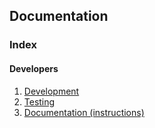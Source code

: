 ## Documentation 

### Index
#### Developers
1. [Development](/docs/development/README.md)
2. [Testing](/docs/testing/README.md)
2. [Documentation (instructions)](/docs/documentation/README.md)
